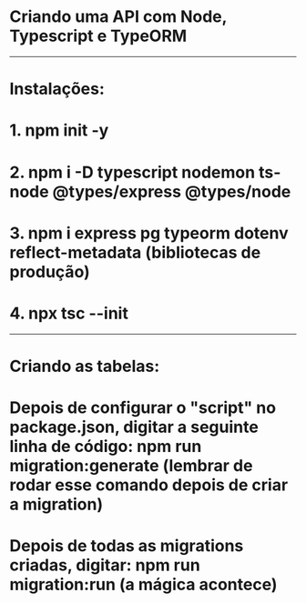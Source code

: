 # Criando uma API com Node, Typescript e TypeORM
---
# Instalações:
# 1. npm init -y
# 2. npm i -D typescript nodemon ts-node @types/express @types/node
# 3. npm i express pg typeorm dotenv reflect-metadata (bibliotecas de produção)
# 4. npx tsc --init
---
# Criando as tabelas:
# Depois de configurar o "script" no package.json, digitar a seguinte linha de código: npm run migration:generate (lembrar de rodar esse comando depois de criar a migration)
# Depois de todas as migrations criadas, digitar: npm run migration:run (a mágica acontece)